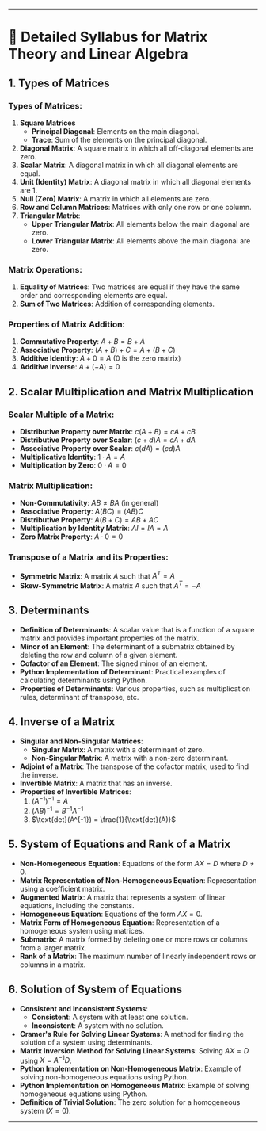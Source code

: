
---

# 📘 Detailed Syllabus for Matrix Theory and Linear Algebra

## 1. Types of Matrices
### Types of Matrices:
1. **Square Matrices**  
   - **Principal Diagonal**: Elements on the main diagonal.
   - **Trace**: Sum of the elements on the principal diagonal.
2. **Diagonal Matrix**: A square matrix in which all off-diagonal elements are zero.
3. **Scalar Matrix**: A diagonal matrix in which all diagonal elements are equal.
4. **Unit (Identity) Matrix**: A diagonal matrix in which all diagonal elements are $1$.
5. **Null (Zero) Matrix**: A matrix in which all elements are zero.
6. **Row and Column Matrices**: Matrices with only one row or one column.
7. **Triangular Matrix**:  
   - **Upper Triangular Matrix**: All elements below the main diagonal are zero.
   - **Lower Triangular Matrix**: All elements above the main diagonal are zero.

### Matrix Operations:
1. **Equality of Matrices**: Two matrices are equal if they have the same order and corresponding elements are equal.
2. **Sum of Two Matrices**: Addition of corresponding elements.

### Properties of Matrix Addition:
1. **Commutative Property**: $A + B = B + A$
2. **Associative Property**: $(A + B) + C = A + (B + C)$
3. **Additive Identity**: $A + 0 = A$ (0 is the zero matrix)
4. **Additive Inverse**: $A + (-A) = 0$

## 2. Scalar Multiplication and Matrix Multiplication
### Scalar Multiple of a Matrix:
- **Distributive Property over Matrix**: $c(A + B) = cA + cB$
- **Distributive Property over Scalar**: $(c + d)A = cA + dA$
- **Associative Property over Scalar**: $c(dA) = (cd)A$
- **Multiplicative Identity**: $1 \cdot A = A$
- **Multiplication by Zero**: $0 \cdot A = 0$

### Matrix Multiplication:
- **Non-Commutativity**: $AB \neq BA$ (in general)
- **Associative Property**: $A(BC) = (AB)C$
- **Distributive Property**: $A(B + C) = AB + AC$
- **Multiplication by Identity Matrix**: $AI = IA = A$
- **Zero Matrix Property**: $A \cdot 0 = 0$

### Transpose of a Matrix and its Properties:
- **Symmetric Matrix**: A matrix $A$ such that $A^T = A$
- **Skew-Symmetric Matrix**: A matrix $A$ such that $A^T = -A$

## 3. Determinants
- **Definition of Determinants**: A scalar value that is a function of a square matrix and provides important properties of the matrix.
- **Minor of an Element**: The determinant of a submatrix obtained by deleting the row and column of a given element.
- **Cofactor of an Element**: The signed minor of an element.
- **Python Implementation of Determinant**: Practical examples of calculating determinants using Python.
- **Properties of Determinants**: Various properties, such as multiplication rules, determinant of transpose, etc.

## 4. Inverse of a Matrix
- **Singular and Non-Singular Matrices**:  
  - **Singular Matrix**: A matrix with a determinant of zero.
  - **Non-Singular Matrix**: A matrix with a non-zero determinant.
- **Adjoint of a Matrix**: The transpose of the cofactor matrix, used to find the inverse.
- **Invertible Matrix**: A matrix that has an inverse.
- **Properties of Invertible Matrices**:  
  1. $(A^{-1})^{-1} = A$
  2. $(AB)^{-1} = B^{-1}A^{-1}$
  3. $\text{det}(A^{-1}) = \frac{1}{\text{det}(A)}$

## 5. System of Equations and Rank of a Matrix
- **Non-Homogeneous Equation**: Equations of the form $AX = D$ where $D \neq 0$.
- **Matrix Representation of Non-Homogeneous Equation**: Representation using a coefficient matrix.
- **Augmented Matrix**: A matrix that represents a system of linear equations, including the constants.
- **Homogeneous Equation**: Equations of the form $AX = 0$.
- **Matrix Form of Homogeneous Equation**: Representation of a homogeneous system using matrices.
- **Submatrix**: A matrix formed by deleting one or more rows or columns from a larger matrix.
- **Rank of a Matrix**: The maximum number of linearly independent rows or columns in a matrix.

## 6. Solution of System of Equations
- **Consistent and Inconsistent Systems**:  
  - **Consistent**: A system with at least one solution.
  - **Inconsistent**: A system with no solution.
- **Cramer's Rule for Solving Linear Systems**: A method for finding the solution of a system using determinants.
- **Matrix Inversion Method for Solving Linear Systems**: Solving $AX = D$ using $X = A^{-1}D$.
- **Python Implementation on Non-Homogeneous Matrix**: Example of solving non-homogeneous equations using Python.
- **Python Implementation on Homogeneous Matrix**: Example of solving homogeneous equations using Python.
- **Definition of Trivial Solution**: The zero solution for a homogeneous system ($X = 0$).

---
